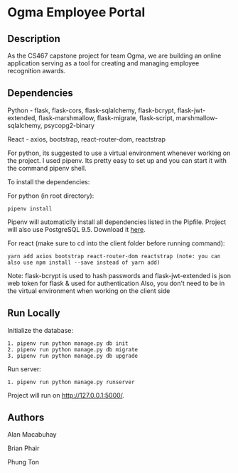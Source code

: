 # Ogma Employee Portal

## Description

As the CS467 capstone project for team Ogma, we are building an online application serving as a tool for creating and managing employee recognition awards.

## Dependencies

Python - flask, flask-cors, flask-sqlalchemy, flask-bcrypt, flask-jwt-extended, flask-marshmallow, flask-migrate, flask-script, marshmallow-sqlalchemy, psycopg2-binary

React - axios, bootstrap, react-router-dom, reactstrap

For python, its suggested to use a virtual environment whenever working on the project.
I used pipenv. Its pretty easy to set up and you can start it with the command pipenv shell. 

To install the dependencies:

For python (in root directory):
```
pipenv install  
```
Pipenv will automaticlly install all dependencies listed in the Pipfile. Project will also use PostgreSQL 9.5. Download it [here](https://www.postgresql.org/download/windows/).

For react (make sure to cd into the client folder before running command):
```
yarn add axios bootstrap react-router-dom reactstrap (note: you can also use npm install --save instead of yarn add)
```
Note: flask-bcrypt is used to hash passwords and flask-jwt-extended is json web token for flask & used for authentication
Also, you don't need to be in the virtual environment when working on the client side

## Run Locally

Initialize the database: 
```
1. pipenv run python manage.py db init
2. pipenv run python manage.py db migrate
3. pipenv run python manage.py db upgrade
```
Run server: 
```
1. pipenv run python manage.py runserver
```
Project will run on http://127.0.0.1:5000/.

## Authors
Alan Macabuhay

Brian Phair

Phung Ton 
